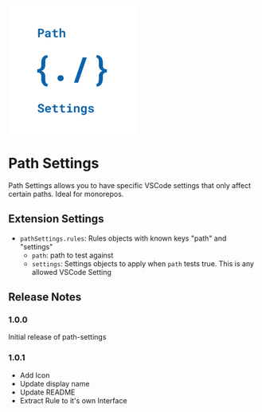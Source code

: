 ![Path Settings Icon](https://github.com/tbremer/vscode-path-settings/raw/main/icon.png)

# Path Settings

Path Settings allows you to have specific VSCode settings that only affect certain paths. Ideal for monorepos.

## Extension Settings

* `pathSettings.rules`: Rules objects with known keys "path" and "settings"
    * `path`: path to test against
    * `settings`: Settings objects to apply when `path` tests true. This is any allowed VSCode Setting

## Release Notes

### 1.0.0

Initial release of path-settings

### 1.0.1

- Add Icon
- Update display name
- Update README
- Extract Rule to it's own Interface
